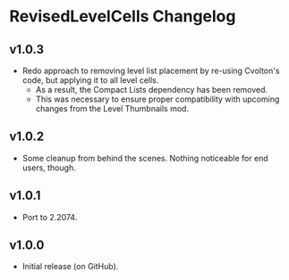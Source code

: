 # RevisedLevelCells Changelog
## v1.0.3
- Redo approach to removing level list placement by re-using Cvolton's code, but applying it to all level cells.
  - As a result, the Compact Lists dependency has been removed.
  - This was necessary to ensure proper compatibility with upcoming changes from the Level Thumbnails mod.
## v1.0.2
- Some cleanup from behind the scenes. Nothing noticeable for end users, though.
## v1.0.1
- Port to 2.2074.
## v1.0.0
- Initial release (on GitHub).